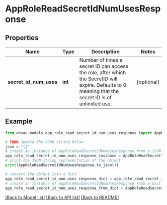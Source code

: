 # AppRoleReadSecretIdNumUsesResponse


## Properties

Name | Type | Description | Notes
------------ | ------------- | ------------- | -------------
**secret_id_num_uses** | **int** | Number of times a secret ID can access the role, after which the SecretID will expire. Defaults to 0 meaning that the secret ID is of unlimited use. | [optional] 

## Example

```python
from ahvac.models.app_role_read_secret_id_num_uses_response import AppRoleReadSecretIdNumUsesResponse

# TODO update the JSON string below
json = "{}"
# create an instance of AppRoleReadSecretIdNumUsesResponse from a JSON string
app_role_read_secret_id_num_uses_response_instance = AppRoleReadSecretIdNumUsesResponse.from_json(json)
# print the JSON string representation of the object
print(AppRoleReadSecretIdNumUsesResponse.to_json())

# convert the object into a dict
app_role_read_secret_id_num_uses_response_dict = app_role_read_secret_id_num_uses_response_instance.to_dict()
# create an instance of AppRoleReadSecretIdNumUsesResponse from a dict
app_role_read_secret_id_num_uses_response_from_dict = AppRoleReadSecretIdNumUsesResponse.from_dict(app_role_read_secret_id_num_uses_response_dict)
```
[[Back to Model list]](../README.md#documentation-for-models) [[Back to API list]](../README.md#documentation-for-api-endpoints) [[Back to README]](../README.md)


